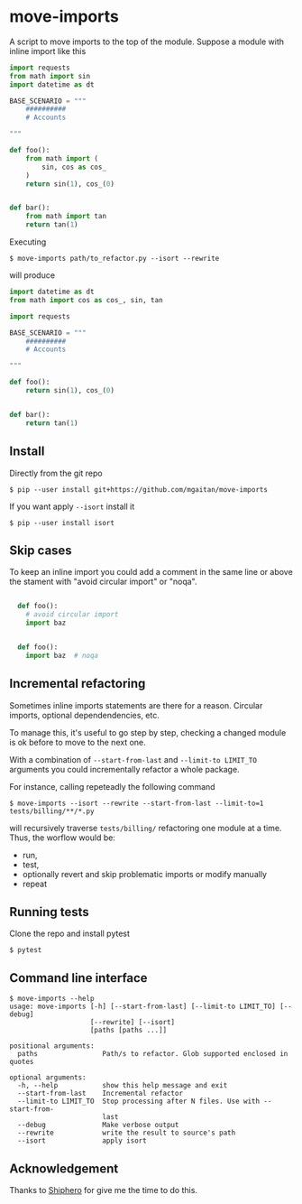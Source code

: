 # move-imports

A script to move imports to the top of the module. Suppose a module with inline import like this

```python
import requests
from math import sin
import datetime as dt

BASE_SCENARIO = """
    ##########
    # Accounts

"""

def foo():
    from math import (
        sin, cos as cos_
    )
    return sin(1), cos_(0)


def bar():
    from math import tan
    return tan(1)
```

Executing

```
$ move-imports path/to_refactor.py --isort --rewrite
```

will produce

```python
import datetime as dt
from math import cos as cos_, sin, tan

import requests

BASE_SCENARIO = """
    ##########
    # Accounts

"""

def foo():
    return sin(1), cos_(0)


def bar():
    return tan(1)
```

## Install

Directly from the git repo

```
$ pip --user install git+https://github.com/mgaitan/move-imports
```

If you want apply `--isort` install it

```
$ pip --user install isort
```

## Skip cases

To keep an inline import you could add a comment in the same line or above
the stament with "avoid circular import" or "noqa".

```python

  def foo():
    # avoid circular import
    import baz
```

```python

  def foo():
    import baz  # noqa
```


## Incremental refactoring

Sometimes inline imports statements are there for a reason. Circular imports, optional dependendencies, etc.

To manage this, it's useful to go step by step, checking a changed module
is ok before to move to the next one.

With a combination of `--start-from-last` and `--limit-to LIMIT_TO`
arguments you could incrementally refactor a whole package.

For instance, calling repeteadly the following command

```
$ move-imports --isort --rewrite --start-from-last --limit-to=1 tests/billing/**/*.py
```

will recursively traverse `tests/billing/` refactoring one module at a time. Thus, the worflow would be:

- run,
- test,
- optionally revert and skip problematic imports or modify manually
- repeat


## Running tests

Clone the repo and install pytest

```
$ pytest
```


## Command line interface

```
$ move-imports --help
usage: move-imports [-h] [--start-from-last] [--limit-to LIMIT_TO] [--debug]
                    [--rewrite] [--isort]
                    [paths [paths ...]]

positional arguments:
  paths                Path/s to refactor. Glob supported enclosed in quotes

optional arguments:
  -h, --help           show this help message and exit
  --start-from-last    Incremental refactor
  --limit-to LIMIT_TO  Stop processing after N files. Use with --start-from-
                       last
  --debug              Make verbose output
  --rewrite            write the result to source's path
  --isort              apply isort
```

## Acknowledgement

Thanks to [Shiphero](https://shiphero.com) for give me the time to do this.